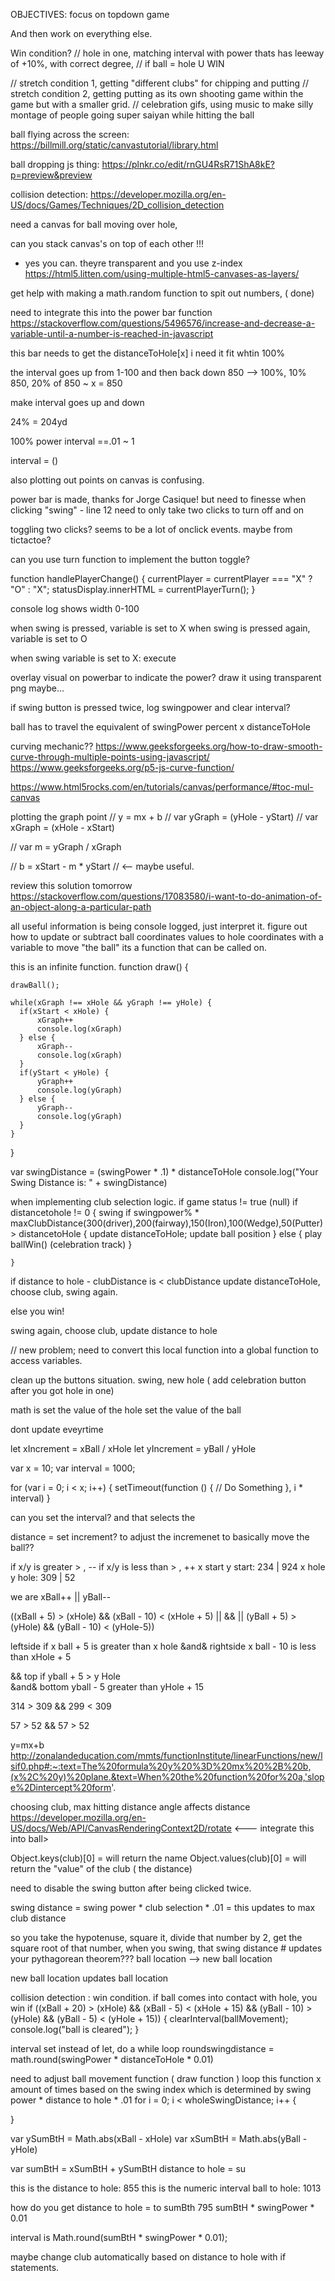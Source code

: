 OBJECTIVES: 
focus on topdown game


And then work on everything else.

Win condition?
// hole in one, matching interval with power thats has leeway of +10%, with correct degree,
// if ball = hole U WIN



// stretch condition 1, getting "different clubs" for chipping and putting
// stretch condition 2, getting putting as its own shooting game within the game but with a smaller grid.
// celebration gifs, using music to make silly montage of people going super saiyan while hitting the ball


ball flying across the screen:
https://billmill.org/static/canvastutorial/library.html


ball dropping js thing:
https://plnkr.co/edit/rnGU4RsR71ShA8kE?p=preview&preview

collision detection:
https://developer.mozilla.org/en-US/docs/Games/Techniques/2D_collision_detection




need a canvas for ball moving over hole,

can you stack canvas's on top of each other !!! 
 - yes you can. theyre transparent and you use z-index
https://html5.litten.com/using-multiple-html5-canvases-as-layers/



get help with making a math.random function to spit out numbers, ( done)


need to integrate this into the power bar function
https://stackoverflow.com/questions/5496576/increase-and-decrease-a-variable-until-a-number-is-reached-in-javascript

this bar needs to get the distanceToHole[x] 
i need it fit whtin 100%


the interval goes up from 1-100 and then back down
850 --> 100%, 10% 850, 20% of 850 ~
x = 850

make interval goes up and down

24% = 204yd

100% power interval  ==.01 ~ 1

interval = ()


also plotting out points on canvas is confusing.



power bar is made, thanks for Jorge Casique!
but need to finesse when clicking "swing" - line 12 
need to only take two clicks to turn off and on


toggling two clicks? seems to be a lot of onclick events.
maybe from tictactoe?



can you use turn function to implement the button toggle?

function handlePlayerChange() {
    currentPlayer = currentPlayer === "X" ? "O" : "X";
    statusDisplay.innerHTML = currentPlayerTurn();
}

console log shows width 0-100 

when swing is pressed, variable is set to X
when swing is pressed again, variable is set to O

when swing variable is set to X: execute 


overlay visual on powerbar to indicate the power? draw it using transparent png maybe...



if swing button is pressed twice, log swingpower and clear interval?





ball has to travel the equivalent of swingPower percent x distanceToHole






curving mechanic??
https://www.geeksforgeeks.org/how-to-draw-smooth-curve-through-multiple-points-using-javascript/
https://www.geeksforgeeks.org/p5-js-curve-function/



https://www.html5rocks.com/en/tutorials/canvas/performance/#toc-mul-canvas



plotting the graph point
// y = mx + b
// var yGraph = (yHole - yStart)
// var xGraph = (xHole - xStart)

// var m = yGraph / xGraph

// b = xStart - m * yStart  // <-- maybe useful.

 
review this solution tomorrow
 https://stackoverflow.com/questions/17083580/i-want-to-do-animation-of-an-object-along-a-particular-path


all useful information is being console logged, just interpret it.
figure out how to update or subtract ball coordinates values to hole coordinates with a variable to move "the ball" its a function that can be called on.
 

this is an infinite function.
function draw() {
    
    drawBall();
     
    while(xGraph !== xHole && yGraph !== yHole) {
      if(xStart < xHole) {
          xGraph++
          console.log(xGraph)
      } else {
          xGraph--
          console.log(xGraph)
      }
      if(yStart < yHole) {
          yGraph++
          console.log(yGraph)
      } else {
          yGraph--
          console.log(yGraph)
      }
    }
    
}

var swingDistance = (swingPower * .1) * distanceToHole
console.log("Your Swing Distance is: " + swingDistance)

when implementing club selection logic.
if game status != true (null)
    if distancetohole != 0 {
        swing 
       if swingpower% * maxClubDistance(300(driver),200(fairway),150(Iron),100(Wedge),50(Putter) > distancetoHole {
        update distanceToHole;
        update ball position
       } else {
           play ballWin() (celebration track)
       }

    }
if distance to hole - clubDistance is < clubDistance
update distanceToHole, choose club, swing again.

else you win!

swing again, choose club, update distance to hole




// new problem; 
need to convert this local function into a global function to access variables.




clean up the buttons situation. swing, new hole ( add celebration button after you got hole in one)





math is 
set the  value of the hole
set the value of the ball

dont update eveyrtime


let xIncrement = xBall / xHole
let yIncrement = yBall / yHole

var x = 10;
var interval = 1000;

for (var i = 0; i < x; i++) {
    setTimeout(function () {
        // Do Something
    }, i * interval)
}


can you set the interval? and that selects the 

distance = set increment? to adjust the incremenet to basically move the ball??

if x/y is greater > , --
if x/y is less than > , ++
x start y start: 234 | 924
x hole y hole: 309 | 52

we are 
xBall++ || yBall--

((xBall + 5) > (xHole) && (xBall - 10) < (xHole + 5) || && || (yBall + 5) > (yHole) && (yBall - 10) < (yHole-5))

leftside
if x ball + 5 is greater than x hole 
&and& 
rightside
x ball - 10 is less than xHole + 5 

&&
top
if yball + 5  > y Hole  
&and&
bottom 
yball - 5 greater than yHole + 15

314 > 309 && 299 < 309

57 > 52 && 57 > 52





y=mx+b
http://zonalandeducation.com/mmts/functionInstitute/linearFunctions/new/lsif0.php#:~:text=The%20formula%20y%20%3D%20mx%20%2B%20b,(x%2C%20y)%20plane.&text=When%20the%20function%20for%20a,'slope%2Dintercept%20form'.




choosing club, max hitting distance 
angle affects distance
https://developer.mozilla.org/en-US/docs/Web/API/CanvasRenderingContext2D/rotate <--- integrate this into ball>




Object.keys(club)[0] = will return the name
Object.values(club)[0] = will return the "value" of the club ( the distance)



need to disable the swing button after being clicked twice.


swing distance = swing power * club selection  * .01 = this updates to max club distance



so you take the hypotenuse, square it, divide that number by 2, get the square root of that number, 
when you swing, that swing distance # updates your pythagorean theorem???
ball location --> new ball location


new ball location updates ball location



collision detection : win condition.
if ball comes into contact with hole, you win
if ((xBall + 20) > (xHole) && (xBall - 5) < (xHole + 15) && (yBall - 10) > (yHole) && (yBall - 5) < (yHole + 15)) {
        clearInterval(ballMovement);
        console.log("ball is cleared");
    }



interval set instead of let, do a while loop
roundswingdistance = math.round(swingPower * distanceToHole * 0.01)

need to adjust ball movement function ( draw function ) 
loop this function x amount of times based on the swing index which is determined by swing power * distance to hole * .01
for i = 0; i < wholeSwingDistance; i++ {
    
}

var ySumBtH = Math.abs(xBall - xHole)
var xSumBtH = Math.abs(yBall - yHole)


var sumBtH = xSumBtH + ySumBtH
distance to hole = su

this is the distance to hole: 855
this is the numeric interval ball to hole: 1013

how do you get distance to hole = to sumBth
795
sumBtH * swingPower * 0.01

interval is Math.round(sumBtH * swingPower * 0.01);


maybe change club automatically based on distance to hole with if statements.
